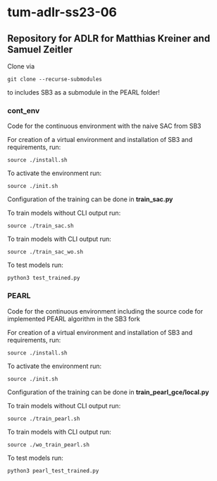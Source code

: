 # tum-adlr-ss23-06
## Repository for ADLR for Matthias Kreiner and Samuel Zeitler
<p> Clone via  </p>

    git clone --recurse-submodules

<p> to includes SB3 as a submodule in the PEARL folder!  </p>


### cont_env
<p> Code for the continuous environment with the naive SAC from SB3 </p>
<p> For creation of a virtual environment and installation of SB3 and requirements, run: </p>

    source ./install.sh

<p> To activate the environment run: </p>

    source ./init.sh

<p> Configuration of the training can be done in <strong>train_sac.py</strong> </p>

<p> To train models without CLI output run: </p>

    source ./train_sac.sh

<p> To train models with CLI output run: </p>

    source ./train_sac_wo.sh

<p> To test models run:  </p>

    python3 test_trained.py

### PEARL
<p> Code for the continuous environment including the source code for implemented PEARL algorithm in the SB3 fork</p>
<p> For creation of a virtual environment and installation of SB3 and requirements, run: </p>

    source ./install.sh

<p> To activate the environment run: </p>

    source ./init.sh

<p> Configuration of the training can be done in <strong>train_pearl_gce/local.py</strong> </p>

<p> To train models without CLI output run: </p>

    source ./train_pearl.sh

<p> To train models with CLI output run: </p>

    source ./wo_train_pearl.sh

<p> To test models run:  </p>

    python3 pearl_test_trained.py
